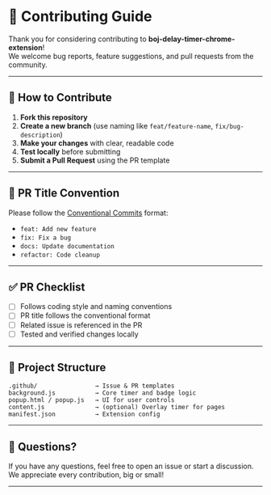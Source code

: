 # 🤝 Contributing Guide

Thank you for considering contributing to **boj-delay-timer-chrome-extension**!  
We welcome bug reports, feature suggestions, and pull requests from the community.

---

## 🧩 How to Contribute

1. **Fork this repository**
2. **Create a new branch** (use naming like `feat/feature-name`, `fix/bug-description`)
3. **Make your changes** with clear, readable code
4. **Test locally** before submitting
5. **Submit a Pull Request** using the PR template

---

## 📝 PR Title Convention

Please follow the [Conventional Commits](https://www.conventionalcommits.org/en/v1.0.0/) format:

- `feat: Add new feature`
- `fix: Fix a bug`
- `docs: Update documentation`
- `refactor: Code cleanup`

---

## ✅ PR Checklist

- [ ] Follows coding style and naming conventions
- [ ] PR title follows the conventional format
- [ ] Related issue is referenced in the PR
- [ ] Tested and verified changes locally

---

## 📂 Project Structure

```
.github/                → Issue & PR templates  
background.js           → Core timer and badge logic  
popup.html / popup.js   → UI for user controls  
content.js              → (optional) Overlay timer for pages  
manifest.json           → Extension config  
```

---

## 💬 Questions?

If you have any questions, feel free to open an issue or start a discussion.  
We appreciate every contribution, big or small!

---